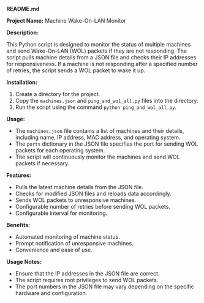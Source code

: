 **README.md**

**Project Name:** Machine Wake-On-LAN Monitor

**Description:**

This Python script is designed to monitor the status of multiple machines and send Wake-On-LAN (WOL) packets if they are not responding. The script pulls machine details from a JSON file and checks their IP addresses for responsiveness. If a machine is not responding after a specified number of retries, the script sends a WOL packet to wake it up.

**Installation:**

1. Create a directory for the project.
2. Copy the `machines.json` and `ping_and_wol_all.py` files into the directory.
3. Run the script using the command `python ping_and_wol_all.py`.

**Usage:**

* The `machines.json` file contains a list of machines and their details, including name, IP address, MAC address, and operating system.
* The `ports` dictionary in the JSON file specifies the port for sending WOL packets for each operating system.
* The script will continuously monitor the machines and send WOL packets if necessary.

**Features:**

* Pulls the latest machine details from the JSON file.
* Checks for modified JSON files and reloads data accordingly.
* Sends WOL packets to unresponsive machines.
* Configurable number of retries before sending WOL packets.
* Configurable interval for monitoring.

**Benefits:**

* Automated monitoring of machine status.
* Prompt notification of unresponsive machines.
* Convenience and ease of use.

**Usage Notes:**

* Ensure that the IP addresses in the JSON file are correct.
* The script requires root privileges to send WOL packets.
* The port numbers in the JSON file may vary depending on the specific hardware and configuration.